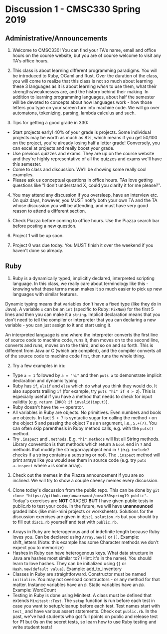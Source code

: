 # Discussion 1 - CMSC330 Spring 2019

## Administrative/Announcements

1. Welcome to CMSC330! You can find your TA's name, email and office hours on the course website, but you are of course welcome to visit any TA's office hours.

2. This class is about learning different programming paradigms. You will be introduced to Ruby, OCaml and Rust. Over the duration of the class, you will come to realize that this class is not so much about learning these 3 languages as it is about learning *when* to use them, what their strengths/weaknesses are, and the history behind their making. In addition to learning programming languages, about half the semester will be devoted to concepts about how languages work - how those letters you type on your screen turn into machine code. We will go over automatons, tokenizing, parsing, lambda calculus and such.

3. Tips for getting a good grade in 330:
  * Start projects early! 40% of your grade is projects. Some individual projects may be worth as much as 8%, which means if you get 50/100 on the project, you're already losing half a letter grade! Conversely, you can excel at projects and really boost your grade. 
  * Use previous quizzes and exams. They are up on the course website and they're highly representative of all the quizzes and exams we'll have this semester.
  * Come to class and discussion. We'll be showing some really cool examples.
  * Please ask us conceptual questions in office hours. TAs love getting questions like "I don't understand X, could you clarify it for me please?".

4. You may attend any discussion if you oversleep, have an interview etc. On quiz days, however, you MUST notify both your own TA and the TA whose discussion you will be attending, and must have very good reason to attend a different section.

5. Check Piazza before coming to office hours. Use the Piazza search bar before posting a new question.

6. Project 1 will be up soon.

7. Project 0 was due today. You MUST finish it over the weekend if you haven't done so already.


## Ruby

1. Ruby is a dynamically typed, implicitly declared, interpreted scripting language. In this class, we really care about terminology like this - knowing what these terms mean makes it so much easier to pick up new languages with similar features. 

Dynamic typing means that variables don't have a fixed type (like they do in Java). A variable `x` can be an `int` (specific to Ruby: `FixNum`) for the first 5 lines and then you can make it a `string`. Implicit declaration means that you don't need to tell the compiler or interpreter that you can declaring a new variable - you can just assign to it and start using it. 

An interpreted language is one where the interpreter converts the first line of source code to machine code, runs it, then moves on to the second line, converts and runs, moves on to the third, and so on and so forth. This is different from Java or C (which are compiled), and the compiler converts all of the source code to machine code first, then runs the whole thing.

2. Try a few examples in irb:
  * Type `a = 1` followed by `a = "hi"` and then `puts a` to demonstrate implicit declaration and dynamic typing
  * Ruby has `if`, `elsif` and `else` which do what you think they would do. It also supports trailing `if` (for example, try `puts "hi" if 4 > 2`). This is especially useful if you have a method that needs to check for input validity (e.g. `return ERROR if invalid(input)`).
  * Ruby doesn't have the `++` operator.
  * All variables in Ruby are objects. No primitives. Even numbers and bools are objects. In fact `5 + 7` is syntactic sugar for calling the method `+` on the object 5 and passing the object 7 as an argument, i.e., `5.+(7)`. You can often skip parenthesis in Ruby method calls, e.g. with the `puts()` method.
  * Try `.inspect` and `.methods`. E.g. `"hi".methods` will list all String methods. Library convention is that methods which return a `bool` end in `?` and methods that modify the string/array/object end in `!` (e.g. `include?` checks if a string contains a substring or not). The `.inspect` method will print arrays like you would see them in source code (e.g. try `puts a.inspect` where `a` is some array).

3. Check out the memes in the Piazza announcement if you are so inclined. We will try to show a couple cheesy memes every discussion.

4. Clone today's discussion from the public repo.
	This can be done by `git clone "https://github.com/anwarmamat/cmsc330spring19-public"`.
 Today's exercises are **NOT** GRADED **BUT** I have given public tests in public.rb to test your code. In the future, we will have **unannounced** graded labs (like mini-mini projects or worksheets).
 Solutions for the discussion exercises are given in `disc1.solution.rb` but you should try to fill out `disc1.rb` yourself and test with `public.rb`.

  * Arrays in Ruby are heterogenous and of indefinite length because Ruby loves you. Can be declared using `Array.new()` or `[]`. Example: shift_letters (Note: this example has some Character methods we don't expect you to memorize)
  * Hashes in Ruby can have heterogenous keys. What data structure in Java are hashes most similar to? (Hint: it's in the name). You should learn to love hashes. They can be initialized using `{}` or `Hash.new(default value)`. Example: add_to_inventory
  * Classes in Ruby are straightforward. Constructor must be named `initialize`. You may not overload constructors - or any method for that matter. Instance variables have an `@`. Static variables have an `@@`. Example: WordCount
  * Testing in Ruby is done using Minitest. A class must be defined that extends `Minitest::Test`. The `setup` function is run before each test in case you want to setup/cleanup before each test. Test names start with `test_` and have various assert statements. 
  Check out `public.rb`. In the past, we've had students who got full points on public and release test for P1 but 0s on the secret tests, so learn how to use Ruby testing and write student tests!
